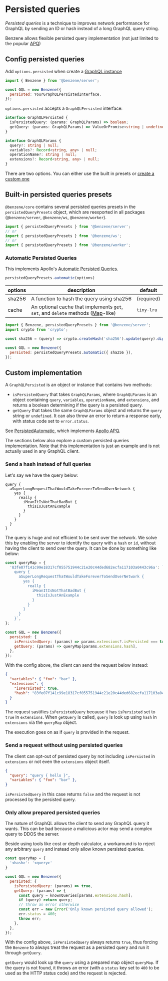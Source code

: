 # Persisted queries

*Persisted queries* is a technique to improves network performance for GraphQL by sending an ID or hash instead of a long GraphQL query string.

Benzene allows flexible persisted query implementation (not just limited to the popular [APQ](https://www.apollographql.com/docs/apollo-server/performance/apq/))

## Config persisted queries

Add `options.persisted` when create a [GraphQL instance](/core#graphql)

```js
import { Benzene } from '@benzene/server';

const GQL = new Benzene({
  persisted: YourGraphQLPersistedInterface,
});
```

`options.persisted` accepts a `GraphQLPersisted` interface:

```ts
interface GraphQLPersisted {
  isPersistedQuery: (params: GraphQLParams) => boolean;
  getQuery: (params: GraphQLParams) => ValueOrPromise<string | undefined>;
}

interface GraphQLParams {
  query?: string | null;
  variables?: Record<string, any> | null;
  operationName?: string | null;
  extensions?: Record<string, any> | null;
}
```

There are two options. You can either use the built in presets  or [create a custom one](#custom-implementation)

## Built-in persisted queries presets

`@benzene/core` contains several persisted queries presets in the `persistedQueryPresets` object, which are reexported in all packages (`@benzene/server`, `@benzene/ws`, `@benzene/worker`).

```js
import { persistedQueryPresets } from '@benzene/server';
// or
import { persistedQueryPresets } from '@benzene/ws';
// or
import { persistedQueryPresets } from '@benzene/worker';
```

### Automatic Persisted Queries

This implements Apollo's [Automatic Persisted Queries](https://www.apollographql.com/docs/apollo-server/performance/apq/).

```js
persistedQueryPresets.automatic(options)
```

| options | description | default |
|---------|-------------|---------|
| sha256 | A function to hash the query using sha256 | (required) |
| cache | An optional cache that implements `get`, `set`, and `delete` methods ([Map](https://developer.mozilla.org/en-US/docs/Web/JavaScript/Reference/Global_Objects/Map)-like) | `tiny-lru` |

```js
import { Benzene, persistedQueryPresets } from '@benzene/server';
import crypto from 'crypto';

const sha256 = (query) => crypto.createHash('sha256').update(query).digest('hex');

const GQL = new Benzene({
  persisted: persistedQueryPresets.automatic({ sha256 }),
});
```

## Custom implementation

A `GraphQLPersisted` is an object or instance that contains two methods:

- `isPersistedQuery` that takes `GraphQLParams`, where `GraphQLParams` is an object containing `query`, `variables`, `operationName`, and `extensions`, and returns a boolean determining if the query is a persisted query.
- `getQuery` that takes the same `GraphQLParams` object and returns the `query` string or `undefined`. It can also throw an error to return a response early, with status code set to `error.status`.

See [PersistedAutomatic](https://github.com/hoangvvo/benzene/blob/main/packages/persisted/src/automatic.ts), which implements [Apollo APQ](https://www.apollographql.com/docs/apollo-server/performance/apq/).

The sections below also explore a custom persisted queries implementation. Note that this implementation is just an example and is not actually used in any GraphQL client.

### Send a hash instead of full queries

Let's say we have the query below:

```
query { 
  aSuperLongRequestThatWouldTakeForeverToSendOverNetwork { 
    yes { 
      really {
        iMeanItIsNotThatBadBut {
          thisIsJustAnExample
        }
      }
    }
  }
}
```

The query is huge and not efficient to be sent over the network. We solve this by enabling the server to identify the query with a `hash` or `id`, without having the client to send over the query. It can be done by something like below:

```js
const queryMap = {
  '83fe07f141c99e18317cf055751944c21e20c44ded682ecfa117103a0443c96a': `
    query { 
      aSuperLongRequestThatWouldTakeForeverToSendOverNetwork { 
        yes { 
          really {
            iMeanItIsNotThatBadBut {
              thisIsJustAnExample
            }
          }
        }
      }
    }`,
};

const GQL = new Benzene({
  persisted: {
    isPersistedQuery: (params) => params.extensions?.isPersisted === true,
    getQuery: (params) => queryMap[params.extensions.hash],
  },
});
```

With the config above, the client can send the request below instead:

```json
{
  "variables": { "foo": "bar" },
  "extensions": {
    "isPersisted": true,
    "hash": "83fe07f141c99e18317cf055751944c21e20c44ded682ecfa117103a0443c96a"
  }
}
```

The request sastifies `isPersistedQuery` because it has `isPersisted` set to `true` in `extensions`. When `getQuery` is called, `query` is look up using `hash` in `extensions` via the `queryMap` object.

The execution goes on as if `query` is provided in the request.

### Send a request without using persisted queries

The client can opt-out of persisted query by not including `isPersisted` in `extensions` or not even the `extensions` object itself.

```json
{
  "query": "query { hello }",
  "variables": { "foo": "bar" },
}
```

`isPersistedQuery` in this case returns `false` and the request is not processed by the persisted query.

### Only allow prepared persisted queries

The nature of GraphQL allows the client to send any GraphQL query it wants. This can be bad because a malicious actor may send a complex query to DDOS the server. 

Beside using tools like cost or depth calculator, a workaround is to reject any arbitrary `query` and instead only allow known persisted queries.

```js
const queryMap = {
  '<hash>': '<query>'
}

const GQL = new Benzene({
  persisted: {
    isPersistedQuery: (params) => true,
    getQuery: (params) => {
      const query = knownQueries[params.extensions.hash];
      if (query) return query;
      // Throw an error otherwise
      const err = new Error('Only known persisted query allowed');
      err.status = 400;
      throw err;
    },
  },
});
```

With the config above, `isPersistedQuery` always returns `true`, thus forcing the `Benzene` to always treat the request as a persisted query and run it through `getQuery`.

`getQuery` would look up the `query` using a prepared map object `queryMap`. If the query is not found, it throws an error (with a `status` key set to `400` to be used as the HTTP status code) and the request is rejected.